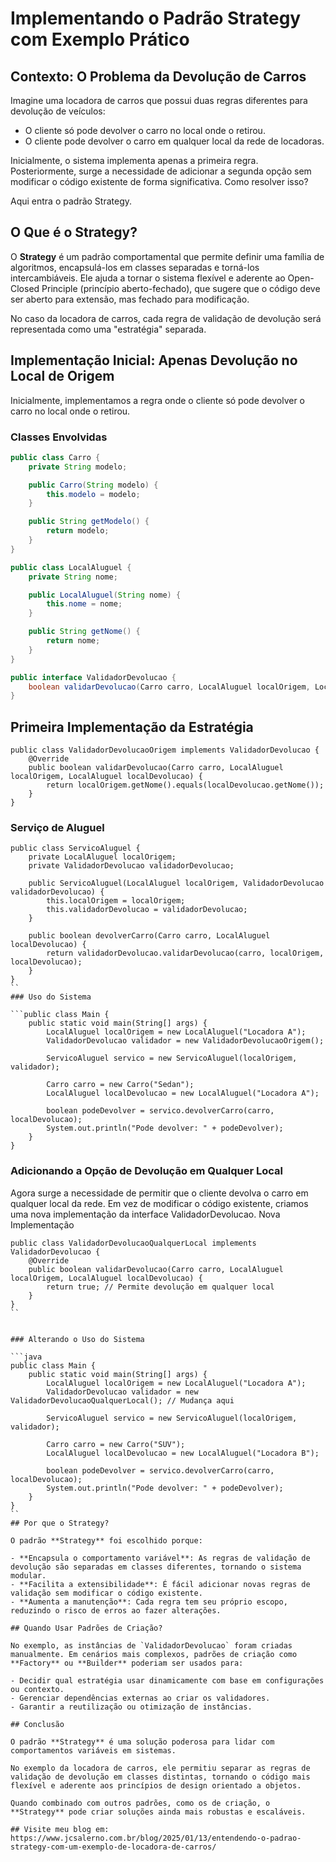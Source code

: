 # Implementando o Padrão Strategy com Exemplo Prático

## Contexto: O Problema da Devolução de Carros

Imagine uma locadora de carros que possui duas regras diferentes para devolução de veículos:

- O cliente só pode devolver o carro no local onde o retirou.
- O cliente pode devolver o carro em qualquer local da rede de locadoras.

Inicialmente, o sistema implementa apenas a primeira regra. Posteriormente, surge a necessidade de adicionar a segunda opção sem modificar o código existente de forma significativa. Como resolver isso?

Aqui entra o padrão Strategy.

## O Que é o Strategy?

O **Strategy** é um padrão comportamental que permite definir uma família de algoritmos, encapsulá-los em classes separadas e torná-los intercambiáveis. Ele ajuda a tornar o sistema flexível e aderente ao Open-Closed Principle (princípio aberto-fechado), que sugere que o código deve ser aberto para extensão, mas fechado para modificação.

No caso da locadora de carros, cada regra de validação de devolução será representada como uma "estratégia" separada.

## Implementação Inicial: Apenas Devolução no Local de Origem

Inicialmente, implementamos a regra onde o cliente só pode devolver o carro no local onde o retirou.

### Classes Envolvidas

```java
public class Carro {
    private String modelo;

    public Carro(String modelo) {
        this.modelo = modelo;
    }

    public String getModelo() {
        return modelo;
    }
}

public class LocalAluguel {
    private String nome;

    public LocalAluguel(String nome) {
        this.nome = nome;
    }

    public String getNome() {
        return nome;
    }
}

public interface ValidadorDevolucao {
    boolean validarDevolucao(Carro carro, LocalAluguel localOrigem, LocalAluguel localDevolucao);
}
```
## Primeira Implementação da Estratégia

```
public class ValidadorDevolucaoOrigem implements ValidadorDevolucao {
    @Override
    public boolean validarDevolucao(Carro carro, LocalAluguel localOrigem, LocalAluguel localDevolucao) {
        return localOrigem.getNome().equals(localDevolucao.getNome());
    }
}
```

### Serviço de Aluguel

```
public class ServicoAluguel {
    private LocalAluguel localOrigem;
    private ValidadorDevolucao validadorDevolucao;

    public ServicoAluguel(LocalAluguel localOrigem, ValidadorDevolucao validadorDevolucao) {
        this.localOrigem = localOrigem;
        this.validadorDevolucao = validadorDevolucao;
    }

    public boolean devolverCarro(Carro carro, LocalAluguel localDevolucao) {
        return validadorDevolucao.validarDevolucao(carro, localOrigem, localDevolucao);
    }
}
``
### Uso do Sistema

```public class Main {
    public static void main(String[] args) {
        LocalAluguel localOrigem = new LocalAluguel("Locadora A");
        ValidadorDevolucao validador = new ValidadorDevolucaoOrigem();

        ServicoAluguel servico = new ServicoAluguel(localOrigem, validador);

        Carro carro = new Carro("Sedan");
        LocalAluguel localDevolucao = new LocalAluguel("Locadora A");

        boolean podeDevolver = servico.devolverCarro(carro, localDevolucao);
        System.out.println("Pode devolver: " + podeDevolver);
    }
}
``` 
### Adicionando a Opção de Devolução em Qualquer Local

Agora surge a necessidade de permitir que o cliente devolva o carro em qualquer local da rede. Em vez de modificar o código existente, criamos uma nova implementação da interface ValidadorDevolucao.
Nova Implementação

```
public class ValidadorDevolucaoQualquerLocal implements ValidadorDevolucao {
    @Override
    public boolean validarDevolucao(Carro carro, LocalAluguel localOrigem, LocalAluguel localDevolucao) {
        return true; // Permite devolução em qualquer local
    }
}
``


### Alterando o Uso do Sistema

```java
public class Main {
    public static void main(String[] args) {
        LocalAluguel localOrigem = new LocalAluguel("Locadora A");
        ValidadorDevolucao validador = new ValidadorDevolucaoQualquerLocal(); // Mudança aqui

        ServicoAluguel servico = new ServicoAluguel(localOrigem, validador);

        Carro carro = new Carro("SUV");
        LocalAluguel localDevolucao = new LocalAluguel("Locadora B");

        boolean podeDevolver = servico.devolverCarro(carro, localDevolucao);
        System.out.println("Pode devolver: " + podeDevolver);
    }
}
``
## Por que o Strategy?

O padrão **Strategy** foi escolhido porque:

- **Encapsula o comportamento variável**: As regras de validação de devolução são separadas em classes diferentes, tornando o sistema modular.
- **Facilita a extensibilidade**: É fácil adicionar novas regras de validação sem modificar o código existente.
- **Aumenta a manutenção**: Cada regra tem seu próprio escopo, reduzindo o risco de erros ao fazer alterações.

## Quando Usar Padrões de Criação?

No exemplo, as instâncias de `ValidadorDevolucao` foram criadas manualmente. Em cenários mais complexos, padrões de criação como **Factory** ou **Builder** poderiam ser usados para:

- Decidir qual estratégia usar dinamicamente com base em configurações ou contexto.
- Gerenciar dependências externas ao criar os validadores.
- Garantir a reutilização ou otimização de instâncias.

## Conclusão

O padrão **Strategy** é uma solução poderosa para lidar com comportamentos variáveis em sistemas.

No exemplo da locadora de carros, ele permitiu separar as regras de validação de devolução em classes distintas, tornando o código mais flexível e aderente aos princípios de design orientado a objetos.

Quando combinado com outros padrões, como os de criação, o **Strategy** pode criar soluções ainda mais robustas e escaláveis.

## Visite meu blog em: https://www.jcsalerno.com.br/blog/2025/01/13/entendendo-o-padrao-strategy-com-um-exemplo-de-locadora-de-carros/
